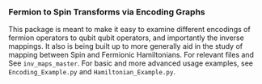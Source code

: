 ### Fermion to Spin Transforms via Encoding Graphs

This package is meant to make it easy to examine different encodings of fermion operators to qubit qubit operators, and importantly the inverse mappings. It also is being built up to more generally aid in the study of mapping between Spin and Fermionic Hamiltonians. For relevant files and See `inv_maps_master`. For basic and more advanced usage examples, see `Encoding_Example.py` and `Hamiltonian_Example.py`. 
